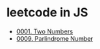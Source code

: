 # leetcode in JS
- [0001. Two Numbers](problems/0001_Two_Numbers.md)
- [0009. Parlindrome Number](problems/0009_Parlindrome_Number.md)